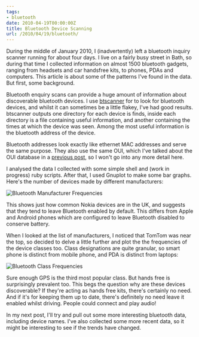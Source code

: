 ```yaml
---
tags:
- bluetooth
date: 2010-04-19T00:00:00Z
title: Bluetooth Device Scanning
url: /2010/04/19/bluetooth/
---
```


During the middle of January 2010, I (inadvertently) left a bluetooth inquiry scanner running for about four days. I live on a fairly busy street in Bath, so during that time I collected information on almost 1500 bluetooth gadgets, ranging from headsets and car handsfree kits, to phones, PDAs and computers. This article is about some of the patterns I've found in the data. But first, some background.

Bluetooth enquiry scans can provide a huge amount of information about discoverable bluetooth devices. I use 
[btscanner](http://www.pentest.co.uk/cgi-bin/viewcat.cgi?cat=downloads&section=01_bluetooth "Downloads") for to look for bluetooth devices, and whilst it can sometimes be a little flakey, I've had good results. btscanner outputs one directory for each device is finds, inside each directory is a file containing useful information, and another containing the times at which the device was seen. Among the most useful information is the bluetooth address of the device. 

Bluetooth addresses look exactly like ethernet MAC addresses and serve the same purpose. They also use the same OUI, which I've talked about the OUI database in a [previous post](/2010/04/04/oui), so I won't go into any more detail here. 

I analysed the data I collected with some simple shell and (work in progress) ruby scripts. After that, I used Gnuplot to make some bar graphs. Here's the number of devices made by different manufacturers:

![Bluetooth Manufacturer Frequencies](/images/posts/jan_by_manufacturer.png)

This shows just how common Nokia devices are in the UK, and suggests that they tend to leave Bluetooth enabled by default. This differs from Apple and Android phones which are configured to leave Bluetooth disabled to conserve battery.

When I looked at the list of manufacturers, I noticed that TomTom was near the top, so decided to delve a little further and plot the the frequencies of the device classes too. Class designations are quite granular, so smart phone is distinct from mobile phone, and PDA is distinct from laptops:

![Bluetooth Class Frequencies](/images/posts/jan_by_class.png)

Sure enough GPS is the third most popular class. But hands free is surprisingly prevalent too. This begs the question why are these devices discoverable? If they're acting as hands free kits, there's certainly no need. And if it's for keeping them up to date, there's definitely no need leave it enabled whilst driving. People could connect and play audio!

In my next post, I'll try and pull out some more interesting bluetooth data, including device names. I've also collected some more recent data, so it might be interesting to see if the trends have changed.
